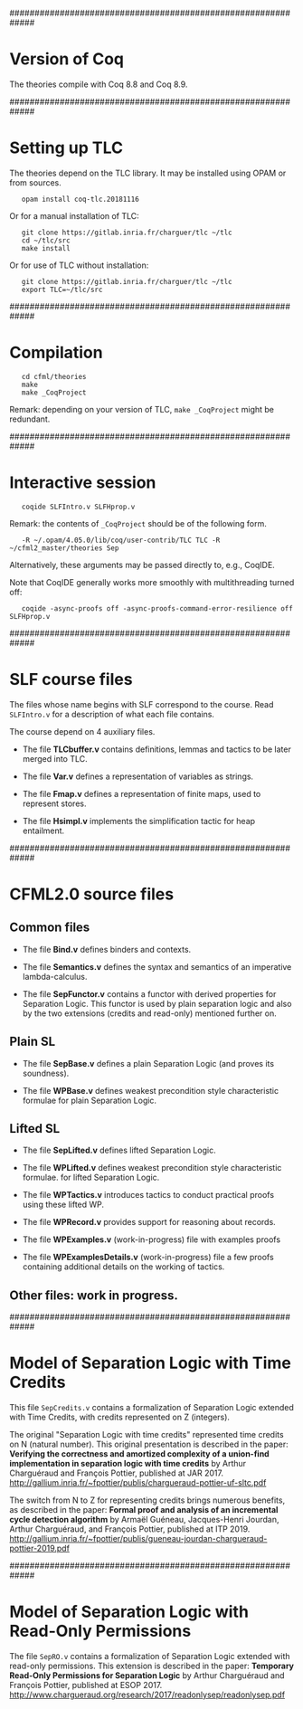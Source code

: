 #############################################################
# Version of Coq

The theories compile with Coq 8.8 and Coq 8.9.


#############################################################
# Setting up TLC

The theories depend on the TLC library. It may be installed using
OPAM or from sources.

```
   opam install coq-tlc.20181116
```

Or for a manual installation of TLC:

```
   git clone https://gitlab.inria.fr/charguer/tlc ~/tlc
   cd ~/tlc/src
   make install
```

Or for use of TLC without installation:

```
   git clone https://gitlab.inria.fr/charguer/tlc ~/tlc
   export TLC=~/tlc/src
```


#############################################################
# Compilation


```
   cd cfml/theories
   make
   make _CoqProject
```

Remark: depending on your version of TLC, `make _CoqProject` might be redundant.



#############################################################
# Interactive session

```
   coqide SLFIntro.v SLFHprop.v
```


Remark: the contents of `_CoqProject` should be of the following form.

```
   -R ~/.opam/4.05.0/lib/coq/user-contrib/TLC TLC -R ~/cfml2_master/theories Sep
```

Alternatively, these arguments may be passed directly to, e.g., CoqIDE.


Note that CoqIDE generally works more smoothly with multithreading turned off:

```
   coqide -async-proofs off -async-proofs-command-error-resilience off SLFHprop.v
```


#############################################################
# SLF course files

The files whose name begins with SLF correspond to the course.
Read `SLFIntro.v` for a description of what each file contains.

The course depend on 4 auxiliary files.

 * The file __TLCbuffer.v__
   contains definitions, lemmas and tactics to be later merged into TLC.

 * The file __Var.v__
   defines a representation of variables as strings.

 * The file __Fmap.v__
   defines a representation of finite maps, used to represent stores.

 * The file __Hsimpl.v__
   implements the simplification tactic for heap entailment.


#############################################################
# CFML2.0 source files


## Common files

 * The file __Bind.v__
   defines binders and contexts.

 * The file __Semantics.v__
   defines the syntax and semantics of an imperative lambda-calculus.

 * The file __SepFunctor.v__
   contains a functor with derived properties for Separation Logic.
   This functor is used by plain separation logic and also by the
   two extensions (credits and read-only) mentioned further on.


## Plain SL

 * The file __SepBase.v__
   defines a plain Separation Logic (and proves its soundness).

 * The file __WPBase.v__
   defines weakest precondition style characteristic formulae 
   for plain Separation Logic.


## Lifted SL

 * The file __SepLifted.v__
   defines lifted Separation Logic.

 * The file __WPLifted.v__
   defines weakest precondition style characteristic formulae.
   for lifted Separation Logic.

 * The file __WPTactics.v__
   introduces tactics to conduct practical proofs using these lifted WP.   

 * The file __WPRecord.v__
   provides support for reasoning about records.

 * The file __WPExamples.v__
   (work-in-progress) file with examples proofs

 * The file __WPExamplesDetails.v__
   (work-in-progress) file a few proofs containing additional details 
   on the working of tactics.


## Other files: work in progress.


#############################################################
# Model of Separation Logic with Time Credits

This file `SepCredits.v` contains a formalization of Separation Logic
extended with Time Credits, with credits represented on Z (integers).

The original "Separation Logic with time credits" represented time credits 
on N (natural number). This original presentation is described in the paper:
__Verifying the correctness and amortized complexity of a union-find
implementation in separation logic with time credits__
by Arthur Charguéraud and François Pottier, published at JAR 2017.
  http://gallium.inria.fr/~fpottier/publis/chargueraud-pottier-uf-sltc.pdf

The switch from N to Z for representing credits brings numerous benefits,
as described in the paper:
__Formal proof and analysis of an incremental cycle detection algorithm__
by Armaël Guéneau, Jacques-Henri Jourdan, Arthur Charguéraud, and François Pottier, 
published at ITP 2019.
  http://gallium.inria.fr/~fpottier/publis/gueneau-jourdan-chargueraud-pottier-2019.pdf



#############################################################
# Model of Separation Logic with Read-Only Permissions

The file `SepRO.v` contains a formalization of Separation Logic extended
with read-only permissions. This extension is described in the paper:
__Temporary Read-Only Permissions for Separation Logic__
by Arthur Charguéraud and François Pottier, published at ESOP 2017.
  http://www.chargueraud.org/research/2017/readonlysep/readonlysep.pdf


